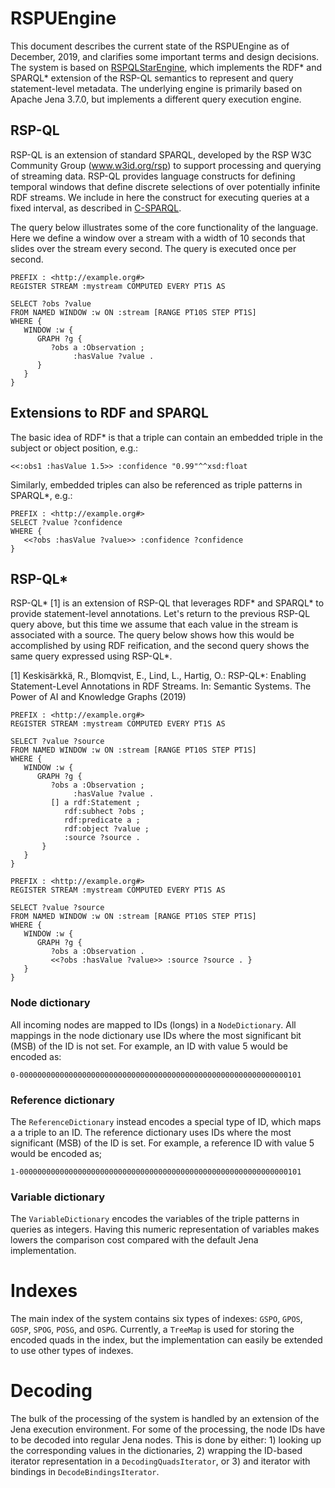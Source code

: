 # RSPUEngine

This document describes the current state of the RSPUEngine as of December, 2019, and
clarifies some important terms and design decisions. The system is based on [RSPQLStarEngine](https://github.com/keski/RSPQLStarEngine),
which implements the RDF\* and SPARQL\* extension of the RSP-QL semantics to represent and query
statement-level metadata. The underlying engine is primarily based on Apache Jena 3.7.0, but implements a different query
execution engine.

## RSP-QL
RSP-QL is an extension of standard SPARQL, developed by the RSP W3C Community Group (www.w3id.org/rsp)
to support processing and querying of streaming data. RSP-QL provides language constructs for defining
temporal windows that define discrete selections of over potentially infinite RDF streams. We include
in here the construct for executing queries at a fixed interval, as described in
[C-SPARQL](http://larkc.org/wp-content/uploads/2008/01/2010-Querying-RDF-Streams-with-C-SPARQL.pdf).

The query below illustrates some of the core functionality of the language. Here we define a window over
a stream with a width of 10 seconds that slides over the stream every second. The query is executed once
per second.

```
PREFIX : <http://example.org#>
REGISTER STREAM :mystream COMPUTED EVERY PT1S AS 

SELECT ?obs ?value
FROM NAMED WINDOW :w ON :stream [RANGE PT10S STEP PT1S]
WHERE {
   WINDOW :w {
      GRAPH ?g {
         ?obs a :Observation ;
              :hasValue ?value .
      }
   }
}
```

## Extensions to RDF and SPARQL

The basic idea of RDF\* is that a triple can contain an embedded triple in the subject or
object position, e.g.:

```
<<:obs1 :hasValue 1.5>> :confidence "0.99"^^xsd:float
```

Similarly, embedded triples can also be referenced as triple patterns in SPARQL\*, e.g.:

```
PREFIX : <http://example.org#>
SELECT ?value ?confidence
WHERE {
   <<?obs :hasValue ?value>> :confidence ?confidence
}
```

## RSP-QL*

RSP-QL* [1] is an extension of RSP-QL that leverages RDF* and SPARQL* to provide statement-level
annotations. Let's return to the previous RSP-QL query above, but this time we assume that each
value in the stream is associated with a source. The query below shows how this would
be accomplished by using RDF reification, and the second query shows the same query expressed using
RSP-QL*.

[1] Keskisärkkä, R., Blomqvist, E., Lind, L., Hartig, O.: RSP-QL*: Enabling Statement-Level Annotations in RDF Streams. In: Semantic Systems. The Power of AI and Knowledge Graphs (2019)


```
PREFIX : <http://example.org#>
REGISTER STREAM :mystream COMPUTED EVERY PT1S AS 

SELECT ?value ?source
FROM NAMED WINDOW :w ON :stream [RANGE PT10S STEP PT1S]
WHERE {
   WINDOW :w {
      GRAPH ?g {
         ?obs a :Observation ;
              :hasValue ?value .
         [] a rdf:Statement ;
            rdf:subhect ?obs ;
            rdf:predicate a ;
            rdf:object ?value ;
            :source ?source .
       }
   }
}
```

```
PREFIX : <http://example.org#>
REGISTER STREAM :mystream COMPUTED EVERY PT1S AS 

SELECT ?value ?source
FROM NAMED WINDOW :w ON :stream [RANGE PT10S STEP PT1S]
WHERE {
   WINDOW :w {
      GRAPH ?g {
         ?obs a :Observation .
         <<?obs :hasValue ?value>> :source ?source . }
   }
}
```


### Node dictionary
All incoming nodes are mapped to IDs (longs) in a `NodeDictionary`. All mappings
in the node dictionary use IDs where the most significant bit (MSB) of the ID is
not set. For example, an ID with value 5 would be encoded as:

```
0-000000000000000000000000000000000000000000000000000000000000101
```

### Reference dictionary
The `ReferenceDictionary` instead encodes a special type of ID, which maps a a triple to an ID.
The reference dictionary uses IDs where the most significant (MSB) of the ID is set. For
example, a reference ID with value 5 would be encoded as;
```
1-000000000000000000000000000000000000000000000000000000000000101
```

### Variable dictionary
The `VariableDictionary` encodes the variables of the triple patterns in queries as integers. Having
this numeric representation of variables makes lowers the comparison cost compared with the default
Jena implementation.

# Indexes
The main index of the system contains six types of indexes: `GSPO`, `GPOS`, `GOSP`, `SPOG`,
`POSG`, and `OSPG`. Currently, a `TreeMap` is used for storing the encoded quads in the index, but the
implementation can easily be extended to use other types of indexes.

# Decoding
The bulk of the processing of the system is handled by an extension of the Jena execution
environment. For some of the processing, the node IDs have to be decoded into regular
Jena nodes. This is done by either: 1) looking up the corresponding values in the
dictionaries, 2) wrapping the ID-based iterator representation in a `DecodingQuadsIterator`, or 3) 
and iterator with bindings in `DecodeBindingsIterator`. 
